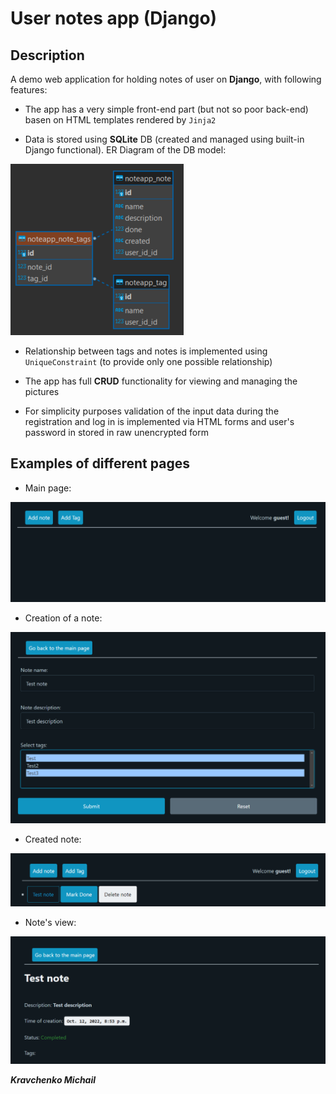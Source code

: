 # User notes app (Django)

## Description

A demo web application for holding notes of user on **Django**, with following features:

- The app has a very simple front-end part (but not so poor back-end) basen on HTML templates rendered by `Jinja2`

- Data is stored using **SQLite** DB (created and managed using built-in Django functional). ER Diagram of
  the DB model:

![DB_ER_Diagram](img/DB_diagram.png)

- Relationship between tags and notes is implemented using `UniqueConstraint` (to provide only one possible
  relationship)

- The app has full **CRUD** functionality for viewing and managing the pictures
- For simplicity purposes validation of the input data during the registration and log in is implemented
  via HTML forms and user's password in stored in raw unencrypted form


## Examples of different pages

- Main page:

![index_page](img/index_page.png)

- Creation of a note:

![note_creation](img/note_creation.png)

- Created note:

![created note](img/created_note.png)

- Note's view:

![note's view](img/note_view.png)

**_Kravchenko Michail_**

